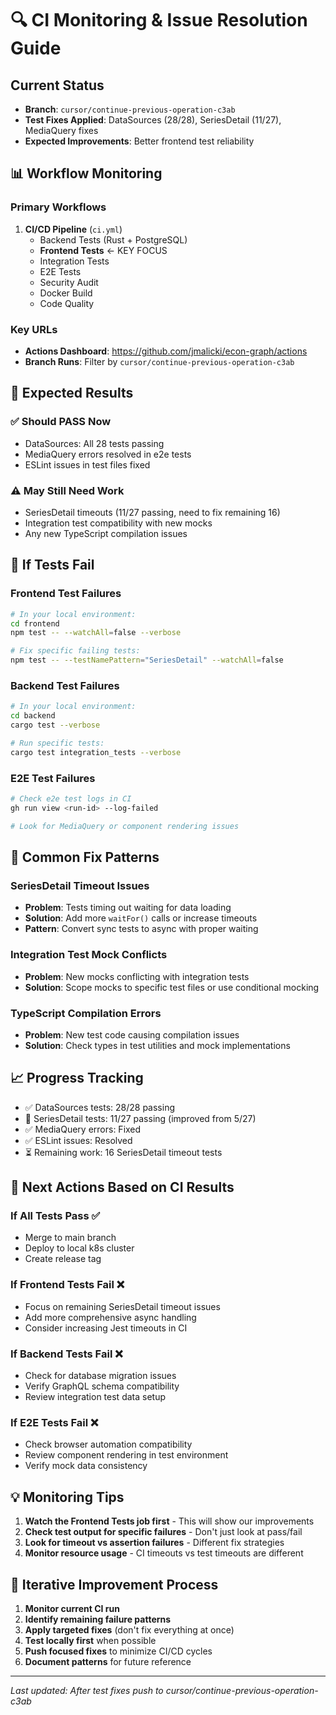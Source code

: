 # 🔍 CI Monitoring & Issue Resolution Guide

## Current Status
- **Branch**: `cursor/continue-previous-operation-c3ab` 
- **Test Fixes Applied**: DataSources (28/28), SeriesDetail (11/27), MediaQuery fixes
- **Expected Improvements**: Better frontend test reliability

## 📊 Workflow Monitoring

### Primary Workflows
1. **CI/CD Pipeline** (`ci.yml`)
   - Backend Tests (Rust + PostgreSQL)
   - **Frontend Tests** ← KEY FOCUS
   - Integration Tests  
   - E2E Tests
   - Security Audit
   - Docker Build
   - Code Quality

### Key URLs
- **Actions Dashboard**: https://github.com/jmalicki/econ-graph/actions
- **Branch Runs**: Filter by `cursor/continue-previous-operation-c3ab`

## 🎯 Expected Results

### ✅ Should PASS Now
- DataSources: All 28 tests passing
- MediaQuery errors resolved in e2e tests
- ESLint issues in test files fixed

### ⚠️ May Still Need Work  
- SeriesDetail timeouts (11/27 passing, need to fix remaining 16)
- Integration test compatibility with new mocks
- Any new TypeScript compilation issues

## 🚨 If Tests Fail

### Frontend Test Failures
```bash
# In your local environment:
cd frontend
npm test -- --watchAll=false --verbose

# Fix specific failing tests:
npm test -- --testNamePattern="SeriesDetail" --watchAll=false
```

### Backend Test Failures
```bash
# In your local environment:
cd backend
cargo test --verbose

# Run specific tests:
cargo test integration_tests --verbose
```

### E2E Test Failures
```bash
# Check e2e test logs in CI
gh run view <run-id> --log-failed

# Look for MediaQuery or component rendering issues
```

## 🔧 Common Fix Patterns

### SeriesDetail Timeout Issues
- **Problem**: Tests timing out waiting for data loading
- **Solution**: Add more `waitFor()` calls or increase timeouts
- **Pattern**: Convert sync tests to async with proper waiting

### Integration Test Mock Conflicts  
- **Problem**: New mocks conflicting with integration tests
- **Solution**: Scope mocks to specific test files or use conditional mocking

### TypeScript Compilation Errors
- **Problem**: New test code causing compilation issues  
- **Solution**: Check types in test utilities and mock implementations

## 📈 Progress Tracking

- ✅ DataSources tests: 28/28 passing
- 🔧 SeriesDetail tests: 11/27 passing (improved from 5/27)
- ✅ MediaQuery errors: Fixed  
- ✅ ESLint issues: Resolved
- ⏳ Remaining work: 16 SeriesDetail timeout tests

## 🎯 Next Actions Based on CI Results

### If All Tests Pass ✅
- Merge to main branch
- Deploy to local k8s cluster  
- Create release tag

### If Frontend Tests Fail ❌
- Focus on remaining SeriesDetail timeout issues
- Add more comprehensive async handling
- Consider increasing Jest timeouts in CI

### If Backend Tests Fail ❌  
- Check for database migration issues
- Verify GraphQL schema compatibility
- Review integration test data setup

### If E2E Tests Fail ❌
- Check browser automation compatibility
- Review component rendering in test environment
- Verify mock data consistency

## 💡 Monitoring Tips

1. **Watch the Frontend Tests job first** - This will show our improvements
2. **Check test output for specific failures** - Don't just look at pass/fail
3. **Look for timeout vs assertion failures** - Different fix strategies
4. **Monitor resource usage** - CI timeouts vs test timeouts are different

## 🔄 Iterative Improvement Process

1. **Monitor current CI run** 
2. **Identify remaining failure patterns**
3. **Apply targeted fixes** (don't fix everything at once)
4. **Test locally first** when possible
5. **Push focused fixes** to minimize CI/CD cycles
6. **Document patterns** for future reference

---
*Last updated: After test fixes push to cursor/continue-previous-operation-c3ab*